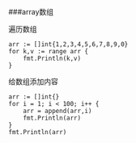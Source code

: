 ###array数组


遍历数组

    arr := []int{1,2,3,4,5,6,7,8,9,0}
    for k,v := range arr {
        fmt.Println(k,v)
    }

给数组添加内容

    arr := []int{}
    for i = 1; i < 100; i++ {
        arr = append(arr,i)
        fmt.Println(arr)
    }
    fmt.Println(arr)
